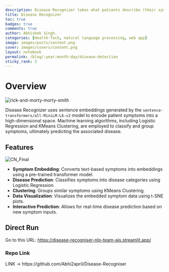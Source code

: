 ```yaml
---
description: Disease Recognizer takes what patients describe (their symptoms), converts that information into a format that computers can understand (numbers), and then uses machine learning techniques to find patterns and make predictions about the disease the patient might have .
title: Disease Recognizer
toc: true
badges: true
comments: true
author: Abhishek Singh.
categories: [Health-Tech, natural language processing, web app]
image: images/posts/content.png
cover: images/covers/content.png
layout: notebook
permalink: /blog/:year:month:day/disease-detection
sticky_rank: 3
---
```



<h1>Overview</h1>
<img src="https://github.com/user-attachments/assets/3a780226-bb0c-425a-9316-3872f465b5ad" alt="rick-and-morty-morty-smith" />

<p>Disease Recognizer uses sentence embeddings generated by the <code>sentence-transformers/all-MiniLM-L6-v2</code> model to encode patient symptoms into a high-dimensional space. Machine learning algorithms, including Logistic Regression and KMeans Clustering, are employed to classify and group symptoms, ultimately predicting the associated disease.</p>

<h2>Features</h2>
<img src="https://github.com/user-attachments/assets/055eb59d-6561-4f9e-9797-db6f97202dc2" alt="CN_Final" />

<ul>
    <li><strong>Symptom Embedding</strong>: Converts text-based symptoms into embeddings using a pre-trained transformer model.</li>
    <li><strong>Disease Prediction</strong>: Classifies symptoms into disease categories using Logistic Regression.</li>
    <li><strong>Clustering</strong>: Groups similar symptoms using KMeans Clustering.</li>
    <li><strong>Data Visualization</strong>: Visualizes the embedded symptom data using t-SNE plots.</li>
    <li><strong>Interactive Prediction</strong>: Allows for real-time disease prediction based on new symptom inputs.</li>
</ul>

<h2>Direct Run</h2>
<p>Go to this URL: <a href="https://disease-recogniser-nlp-team-ais.streamlit.app/">https://disease-recogniser-nlp-team-ais.streamlit.app/</a></p>

<h3>Repo Link</h3>
<p>LINK -> https://github.com/Abhi2april/Disease-Recogniser</p>
